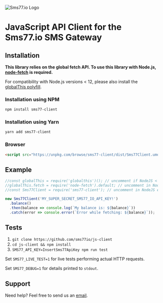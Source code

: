 ![Sms77.io Logo](https://www.sms77.io/wp-content/uploads/2019/07/sms77-Logo-400x79.png "Sms77.io Logo")
# JavaScript API Client for the Sms77.io SMS Gateway

## Installation
**This library relies on the global fetch API.
To use this library with Node.js, [node-fetch](https://github.com/node-fetch/node-fetch) is required.**

For compatibility with Node.js versions < 12, please also install the [globalThis polyfill](https://github.com/es-shims/globalThis).

### Installation using NPM
```bash
npm install sms77-client
```

### Installation using Yarn
```bash
yarn add sms77-client
```

### Browser
```html
<script src="https://unpkg.com/browse/sms77-client/dist/Sms77Client.umd.js"></script>
```

## Example
```javascript
//const globalThis = require('globalthis')(); // uncomment if NodeJS < NodeJS versions < 12
//globalThis.fetch = require('node-fetch').default; // uncomment in NodeJS environments
//const Sms77Client = require('sms77-client'); // uncomment in NodeJS environments

new Sms77Client('MY_SUPER_SECRET_SMS77_IO_API_KEY!')
  .balance()
  .then(balance => console.log(`My balance is: ${balance}`))
  .catch(error => console.error(`Error while fetching: ${balance}`));
```

## Tests
1. ```git clone https://github.com/sms77io/js-client```
2. ```cd js-client && npm install```
3. ```SMS77_API_KEY=InsertSms77ApiKey npm run test```

Set ```SMS77_LIVE_TEST=1``` for live tests performing actual HTTP requests.

Set ```SMS77_DEBUG=1``` for details printed to `stdout`.


## Support
Need help? Feel free to send us an <a href='mailto: support@sms77.io'>email</a>.
